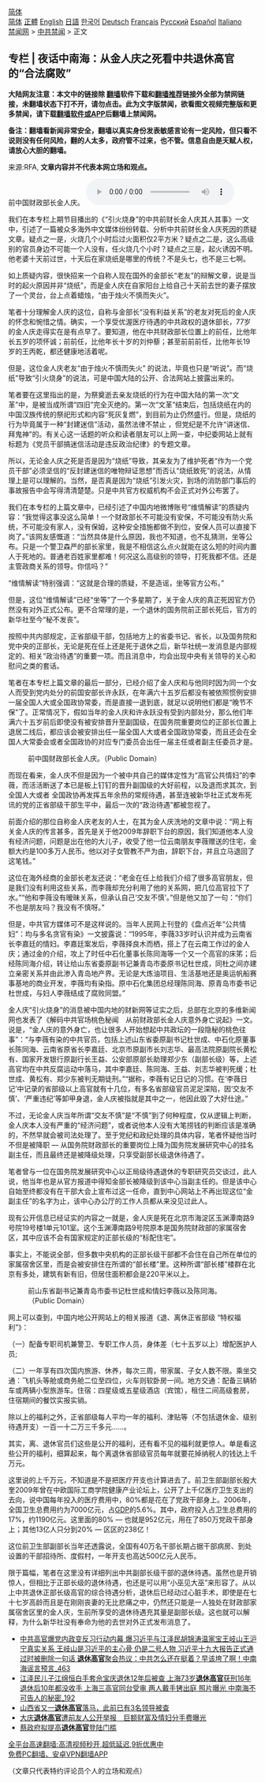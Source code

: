  <!-- 面包屑导航 --> <div class="breadcrumb"><!-- GTranslate: https://gtranslate.io/ -->  <div class="switcher notranslate">  <div class="selected">  <a href="#" onclick="return false;"> 简体</a>  </div>  <div class="option">  <a href="https://www.bannedbook.org" onclick="doGTranslate('zh-CN|zh-CN');jQuery('div.switcher div.selected a').html(jQuery(this).html());return false;" title="简体中文" class="nturl selected"> 简体</a>  <a href="https://www.bannedbook.org/zh-tw/" onclick="doGTranslate('zh-CN|zh-TW');jQuery('div.switcher div.selected a').html(jQuery(this).html());return false;" title="繁體中文" class="nturl"> 正體</a>  <a href="https://www.bannedbook.org/en/" onclick="doGTranslate('zh-CN|en');jQuery('div.switcher div.selected a').html(jQuery(this).html());return false;" title="English" class="nturl"> English</a>  <a href="https://www.bannedbook.org/ja/" onclick="doGTranslate('zh-CN|ja');jQuery('div.switcher div.selected a').html(jQuery(this).html());return false;" title="日本語" class="nturl"> 日語</a>  <a href="https://www.bannedbook.org/ko/" onclick="doGTranslate('zh-CN|ko');jQuery('div.switcher div.selected a').html(jQuery(this).html());return false;" title="한국어" class="nturl"> 한국어</a>  <a href="https://www.bannedbook.org/de/" onclick="doGTranslate('zh-CN|de');jQuery('div.switcher div.selected a').html(jQuery(this).html());return false;" title="Deutsch" class="nturl"> Deutsch</a>  <a href="https://www.bannedbook.org/fr/" onclick="doGTranslate('zh-CN|fr');jQuery('div.switcher div.selected a').html(jQuery(this).html());return false;" title="Français" class="nturl"> Français</a>  <a href="https://www.bannedbook.org/ru/" onclick="doGTranslate('zh-CN|ru');jQuery('div.switcher div.selected a').html(jQuery(this).html());return false;" title="Русский" class="nturl"> Русский</a>  <a href="https://www.bannedbook.org/es/" onclick="doGTranslate('zh-CN|es');jQuery('div.switcher div.selected a').html(jQuery(this).html());return false;" title="Español" class="nturl"> Español</a>  <a href="https://www.bannedbook.org/it/" onclick="doGTranslate('zh-CN|it');jQuery('div.switcher div.selected a').html(jQuery(this).html());return false;" title="Italiano" class="nturl"> Italiano</a>  </div>  </div>      <div class='breadcrumb-sub'><!-- Breadcrumb NavXT 6.3.0 --> <a href="https://www.bannedbook.org/" class="home">禁闻网</a> &gt; <a href="https://www.bannedbook.org/bnews/cbnews/" class="category">中共禁闻</a> &gt; 正文</div></div><h2>专栏 | 夜话中南海：从金人庆之死看中共退休高官的“合法腐败”</h2> <p class="notice"><b>大陆网友注意：本文中的链接除 <a href="https://github.com/bannedbook/fanqiang" >翻墙</a>软件下载和<a href="https://github.com/killgcd/justmysocks/blob/master/README.md">翻墙推荐</a>链接外全部为禁网链接，未翻墙状态下打不开，请勿点击。此为文字版禁闻，欲看图文视频完整版和更多禁闻，请下载<a href="https://github.com/bannedbook/fanqiang">翻墙软件或APP</a>后翻墙上禁闻网。</p><p>备注：翻墙看新闻非常安全，翻墙以真实身份发表敏感言论有一定风险，但只看不说则没有任何风险，翻的人太多，政府管不过来，也不管。信息自由是天赋人权，请放心大胆的翻墙。</b></p>  <div class="entry"> <p>来源:RFA, <strong>文章内容并不代表本网立场和观点。</strong></p> <p>&#21069;&#20013;&#22269;&#36130;&#25919;&#37096;&#38271;&#37329;&#20154;&#24198;&#12290;             <audio controls="controls" preload="metadata" src="https://www.rfa.org/mandarin/zhuanlan/yehuazhongnanhai/gx-09032021152938.html/@@stream" type="audio/mpeg"></audio></p> <p>&#25105;&#20204;&#22312;&#26412;&#19987;&#26639;&#19978;&#26399;&#33410;&#30446;&#25773;&#20986;&#30340;&#12298;&#8220;&#24341;&#28779;&#28903;&#36523;&#8221;&#30340;&#20013;&#20849;&#21069;&#36130;&#38271;&#37329;&#20154;&#24198;&#20854;&#20154;&#20854;&#20107;&#12299;&#19968;&#25991;&#20013;&#65292;&#24341;&#36848;&#20102;&#19968;&#31687;&#34987;&#20247;&#22810;&#28023;&#22806;&#20013;&#25991;&#23186;&#20307;&#32439;&#32439;&#36716;&#36733;&#12289;&#20998;&#26512;&#20013;&#20849;&#21069;&#36130;&#38271;&#37329;&#20154;&#24198;&#27515;&#22240;&#30340;&#36136;&#30097;&#25991;&#31456;&#12290;&#30097;&#28857;&#20043;&#19968;&#26159;&#65292;&#28779;&#28903;&#20960;&#20010;&#23567;&#26102;&#21518;&#36807;&#28779;&#38754;&#31215;&#20165;2&#24179;&#26041;&#31859;&#65311;&#30097;&#28857;&#20043;&#20108;&#26159;&#65292;&#36825;&#20040;&#39640;&#32423;&#21035;&#30340;&#23448;&#21592;&#36523;&#36793;&#19981;&#21487;&#33021;&#19968;&#20010;&#20154;&#27809;&#26377;&#65292;&#20219;&#28779;&#28903;&#20960;&#20010;&#23567;&#26102;&#65311;&#30097;&#28857;&#20043;&#19977;&#26159;&#65292;&#36215;&#28779;&#35825;&#22240;&#19981;&#26126;&#12290;&#20182;&#32769;&#23110;&#21313;&#22825;&#21069;&#36807;&#19990;&#65292;&#21313;&#22825;&#21518;&#22312;&#23478;&#28903;&#32440;&#26159;&#21738;&#37324;&#30340;&#20256;&#32479;&#65311;&#19981;&#26159;&#22836;&#19971;&#65292;&#20063;&#19981;&#26159;&#19977;&#19971;&#21834;&#12290;</p> <p>&#22914;&#19978;&#36136;&#30097;&#20869;&#23481;&#65292;&#24456;&#24555;&#25307;&#26469;&#19968;&#20010;&#33258;&#31216;&#20154;&#29616;&#22312;&#22269;&#22806;&#30340;&#37329;&#37096;&#38271;&#8220;&#32769;&#21451;&#8221;&#30340;&#36777;&#35299;&#25991;&#31456;&#65292;&#35828;&#26159;&#24403;&#26102;&#30340;&#36215;&#28779;&#21407;&#22240;&#24182;&#38750;&#8220;&#28903;&#32440;&#8221;&#65292;&#32780;&#26159;&#37329;&#20154;&#24198;&#22312;&#33258;&#23478;&#38451;&#21488;&#19978;&#32473;&#33258;&#24049;&#21313;&#22825;&#21069;&#21435;&#19990;&#30340;&#22971;&#23376;&#25670;&#25918;&#20102;&#19968;&#20010;&#28789;&#21488;&#65292;&#21488;&#19978;&#28857;&#30528;&#34593;&#28891;&#65292;&#8220;&#30001;&#20110;&#28891;&#28779;&#19981;&#24910;&#32780;&#22833;&#28779;&#8221;&#12290;</p> <p>&#31508;&#32773;&#21313;&#20998;&#29702;&#35299;&#37329;&#20154;&#24198;&#30340;&#36825;&#20301;&#65292;&#33258;&#31216;&#19982;&#37329;&#37096;&#38271;&#8220;&#27809;&#26377;&#21033;&#30410;&#20851;&#31995;&#8221;&#30340;&#32769;&#21451;&#23545;&#27515;&#21518;&#30340;&#37329;&#20154;&#24198;&#30340;&#24576;&#24565;&#21644;&#24779;&#24796;&#20043;&#24773;&#12290;&#30830;&#23454;&#65292;&#19968;&#20010;&#20139;&#21463;&#20248;&#28197;&#21307;&#30103;&#24453;&#36935;&#30340;&#20013;&#20849;&#25919;&#26435;&#30340;&#36864;&#20241;&#37096;&#38271;&#65292;77&#23681;&#30340;&#37329;&#20154;&#24198;&#36208;&#24471;&#23454;&#22312;&#26159;&#26377;&#28857;&#26089;&#20102;&#12290;&#35201;&#30693;&#36947;&#65292;&#20182;&#22312;&#20013;&#20849;&#36130;&#25919;&#37096;&#38271;&#20301;&#32622;&#19978;&#30340;&#21069;&#20219;&#65292;&#27604;&#20182;&#24180;&#38271;&#20116;&#23681;&#30340;&#39033;&#24576;&#35802;&#65307;&#21069;&#21069;&#20219;&#65292;&#27604;&#20182;&#24180;&#38271;&#21313;&#23681;&#30340;&#21016;&#20210;&#34268;&#65307;&#29978;&#33267;&#21069;&#21069;&#21069;&#20219;&#65292;&#27604;&#20182;&#24180;&#38271;19&#23681;&#30340;&#29579;&#19993;&#20094;&#65292;&#37117;&#36824;&#20581;&#24247;&#22320;&#27963;&#30528;&#21602;&#12290;</p> <p>&#20294;&#26159;&#65292;&#36825;&#20301;&#37329;&#20154;&#24198;&#32769;&#21451;&#8220;&#30001;&#20110;&#28891;&#28779;&#19981;&#24910;&#32780;&#22833;&#28779;&#8221; &#30340;&#35828;&#27861;&#65292;&#27605;&#31455;&#20063;&#21482;&#26159;&#8220;&#21548;&#35828;&#8221;&#12290;&#32780;&#8220;&#28903;&#32440;&#8221;&#23548;&#33268;&#8220;&#24341;&#28779;&#28903;&#36523;&#8221;&#30340;&#35828;&#27861;&#65292;&#21487;&#26159;&#20013;&#22269;&#22823;&#38470;&#30340;&#20844;&#24320;&#12289;&#21512;&#27861;&#32593;&#31449;&#19978;&#25259;&#38706;&#20986;&#26469;&#30340;&#12290;</p> <p>&#31508;&#32773;&#35201;&#22312;&#36825;&#37324;&#25351;&#20986;&#30340;&#26159;&#65292;&#20026;&#31085;&#22880;&#36893;&#21435;&#20146;&#21451;&#28903;&#32440;&#30340;&#34892;&#20026;&#22312;&#20013;&#22269;&#22823;&#38470;&#30340;&#31532;&#19968;&#27425;&#8220;&#25991;&#38761;&#8221;&#20013;&#65292;&#26159;&#34987;&#24403;&#25104;&#25152;&#35859;&#8220;&#22235;&#26087;&#8221;&#23436;&#20840;&#28781;&#32477;&#30340;&#12290;&#31532;&#19968;&#27425;&#8220;&#25991;&#38761;&#8221;&#32467;&#26463;&#21518;&#65292;&#21253;&#25324;&#28903;&#32440;&#22312;&#20869;&#30340;&#20013;&#22269;&#27721;&#26063;&#20256;&#32479;&#30340;&#31085;&#31040;&#24418;&#24335;&#21644;&#20869;&#23481;&#8220;&#27515;&#28784;&#22797;&#29123;&#8221;&#65292;&#21040;&#30446;&#21069;&#20026;&#27490;&#20173;&#28982;&#30427;&#34892;&#12290;&#20294;&#26159;&#65292;&#28903;&#32440;&#30340;&#34892;&#20026;&#27605;&#31455;&#23646;&#20110;&#19968;&#31181;&#8220;&#23553;&#24314;&#36855;&#20449;&#8221;&#27963;&#21160;&#65292;&#34429;&#28982;&#27861;&#24459;&#19981;&#31105;&#27490; &#65292;&#20294;&#20826;&#32426;&#26159;&#19981;&#20801;&#35768;&#8220;&#35762;&#36855;&#20449;&#12289;&#25308;&#39740;&#31070;&#8221;&#30340;&#12290;&#26377;&#20851;&#24515;&#36825;&#19968;&#35805;&#39064;&#30340;&#21548;&#20247;&#21644;&#35835;&#32773;&#26379;&#21451;&#21487;&#20197;&#19978;&#32593;&#19968;&#26597;&#65292;&#20013;&#32426;&#22996;&#32593;&#31449;&#19978;&#23601;&#26377;&#26631;&#39064;&#20026;&#12298;&#20826;&#21592;&#24178;&#37096;&#25630;&#36855;&#20449;&#27963;&#21160;&#26159;&#36829;&#21453;&#25919;&#27835;&#32426;&#24459;&#12299;&#30340;&#19987;&#39064;&#25991;&#31456;&#12290;</p> <p>&#25152;&#20197;&#65292;&#26080;&#35770;&#37329;&#20154;&#24198;&#20043;&#27515;&#26159;&#21542;&#26159;&#22240;&#20026;&#8220;&#28903;&#32440;&#8221;&#23548;&#33268;&#65292;&#20854;&#20146;&#21451;&#20026;&#20102;&#32500;&#25252;&#27515;&#32773;&#8220;&#20316;&#20026;&#19968;&#20010;&#20826;&#21592;&#24178;&#37096;&#8221;&#24517;&#39035;&#22362;&#20449;&#30340;&#8220;&#21453;&#23553;&#24314;&#36855;&#20449;&#30340;&#21807;&#29289;&#36777;&#35777;&#24605;&#24819;&#8221;&#32780;&#21542;&#35748;&#8220;&#28903;&#32440;&#33268;&#27515;&#8221;&#30340;&#35828;&#27861;&#65292;&#20174;&#24773;&#29702;&#19978;&#26159;&#21487;&#20197;&#29702;&#35299;&#30340;&#12290;&#24403;&#28982;&#65292;&#26159;&#21542;&#30495;&#26159;&#22240;&#20026;&#8220;&#28903;&#32440;&#8221;&#24341;&#21457;&#28779;&#28798;&#65292;&#21040;&#22330;&#30340;&#28040;&#38450;&#37096;&#38376;&#20107;&#21518;&#30340;&#20107;&#25925;&#25253;&#21578;&#20013;&#20250;&#20889;&#24471;&#28165;&#28165;&#26970;&#26970;&#12290;&#21482;&#26159;&#20013;&#20849;&#23448;&#26041;&#26435;&#23041;&#26426;&#26500;&#19981;&#20250;&#27491;&#24335;&#23545;&#22806;&#20844;&#24067;&#32610;&#20102;&#12290;</p>  <p>&#25105;&#20204;&#22312;&#26412;&#19987;&#26639;&#30340;&#19978;&#31687;&#25991;&#31456;&#20013;&#65292;&#24050;&#32463;&#24341;&#36848;&#20102;&#20013;&#22269;&#20869;&#22320;&#24494;&#21338;&#36134;&#21495;&#8220;&#32500;&#24773;&#35299;&#35835;&#8221;&#30340;&#36136;&#30097;&#20869;&#23481;&#65306;&#8220;&#25105;&#35273;&#24471;&#36825;&#20107;&#27809;&#36825;&#20040;&#31616;&#21333;&#65281;&#19968;&#20010;&#36130;&#25919;&#37096;&#38271;&#19981;&#21487;&#33021;&#27809;&#26377;&#23433;&#20445;&#65292;&#19981;&#21487;&#33021;&#27809;&#26377;&#38450;&#28779;&#31995;&#32479;&#65292;&#19981;&#21487;&#33021;&#27809;&#26377;&#23478;&#20154;&#65292;&#27809;&#26377;&#20445;&#22982;&#65292;&#36825;&#31181;&#23433;&#20840;&#25514;&#26045;&#37117;&#20570;&#19981;&#21040;&#20301;&#65292;&#23433;&#20445;&#20154;&#21592;&#21487;&#20197;&#30452;&#25509;&#19979;&#23703;&#20102;&#12290;&#8221;&#35813;&#32593;&#21451;&#24863;&#24936;&#36947;&#65306;&#8220;&#24403;&#28982;&#20855;&#20307;&#26159;&#20160;&#20040;&#21407;&#22240;&#65292;&#25105;&#20063;&#19981;&#30693;&#36947;&#65292;&#20063;&#19981;&#20081;&#29468;&#27979;&#65292;&#22352;&#31561;&#20844;&#24067;&#12290;&#21482;&#26159;&#19968;&#20010;&#35686;&#21355;&#26862;&#20005;&#30340;&#37096;&#38271;&#23478;&#37324;&#65292;&#25105;&#26159;&#19981;&#30456;&#20449;&#36825;&#20040;&#28857;&#28779;&#23601;&#33021;&#22312;&#36825;&#20040;&#30701;&#30340;&#26102;&#38388;&#20869;&#32622;&#20154;&#20110;&#27515;&#22320;&#30340;&#12290;&#26222;&#36890;&#32769;&#30334;&#22995;&#23478;&#37324;&#37117;&#38590;&#65281;&#20309;&#20917;&#36825;&#20040;&#39640;&#32423;&#21035;&#30340;&#39046;&#23548;&#65292;&#25171;&#27515;&#25105;&#37117;&#19981;&#20449;&#12290;&#36824;&#26159;&#20027;&#31649;&#25919;&#21830;&#20851;&#31995;&#30340;&#39046;&#23548;&#12290;&#20320;&#20449;&#21527;&#65311;&#8221; </p> <p>&#8220;&#32500;&#24773;&#35299;&#35835;&#8221;&#29305;&#21035;&#24378;&#35843;&#65306;&#8220;&#36825;&#23601;&#26159;&#21512;&#29702;&#30340;&#36136;&#30097;&#65292;&#19981;&#26159;&#36896;&#35875;&#65292;&#22352;&#31561;&#23448;&#26041;&#20844;&#24067;&#12290;&#8221;</p> <p>&#20294;&#26159;&#65292;&#36825;&#20301;&#8220;&#32500;&#24773;&#35299;&#35835;&#8221;&#24050;&#32463;&#8220;&#22352;&#31561;&#8221;&#20102;&#19968;&#20010;&#22810;&#26143;&#26399;&#20102;&#65292;&#20851;&#20110;&#37329;&#20154;&#24198;&#30340;&#30495;&#27491;&#27515;&#22240;&#23448;&#26041;&#20173;&#28982;&#27809;&#26377;&#23545;&#22806;&#27491;&#24335;&#20844;&#24067;&#12290;&#26356;&#19981;&#21512;&#24120;&#29702;&#30340;&#26159;&#65292;&#19968;&#20010;&#36864;&#20241;&#30340;&#22269;&#21153;&#38498;&#21069;&#27491;&#37096;&#38271;&#27515;&#21518;&#65292;&#23448;&#26041;&#30340;&#26032;&#21326;&#31038;&#33267;&#20170;&#8220;&#31192;&#19981;&#21457;&#20007;&#8221;&#12290;</p> <p>&#25353;&#29031;&#20013;&#20849;&#20869;&#37096;&#35268;&#23450;&#65292;&#27491;&#30465;&#37096;&#32423;&#24178;&#37096;&#65292;&#21253;&#25324;&#22320;&#26041;&#19978;&#30340;&#30465;&#22996;&#20070;&#35760;&#12289;&#30465;&#38271;&#65292;&#20197;&#21450;&#22269;&#21153;&#38498;&#21644;&#20826;&#20013;&#22830;&#30340;&#27491;&#37096;&#38271;&#65292;&#26080;&#35770;&#26159;&#27515;&#22312;&#20219;&#19978;&#36824;&#26159;&#27515;&#20110;&#36864;&#20241;&#20043;&#21518;&#65292;&#26032;&#21326;&#31038;&#32479;&#19968;&#21457;&#28040;&#24687;&#26159;&#20869;&#37096;&#35268;&#23450;&#30340;&#12289;&#30456;&#20851;&#8220;&#25919;&#27835;&#24453;&#36935;&#8221;&#30340;&#37325;&#35201;&#19968;&#39033;&#12290;&#32780;&#19988;&#28040;&#24687;&#20013;&#65292;&#22343;&#20250;&#20986;&#29616;&#20013;&#22830;&#26377;&#20851;&#39046;&#23548;&#30340;&#20851;&#24515;&#21644;&#24944;&#38382;&#20043;&#31867;&#30340;&#22871;&#35805;&#12290;</p> <p>&#31508;&#32773;&#22312;&#26412;&#19987;&#26639;&#19978;&#31687;&#25991;&#31456;&#30340;&#26368;&#21518;&#19968;&#37096;&#20998;&#65292;&#24050;&#32463;&#20171;&#32461;&#20102;&#37329;&#20154;&#24198;&#21644;&#19982;&#20182;&#21516;&#26102;&#22240;&#20026;&#21516;&#19968;&#20010;&#22899;&#20154;&#32780;&#21463;&#21040;&#20826;&#20869;&#22788;&#20998;&#30340;&#21069;&#22269;&#23433;&#37096;&#38271;&#35768;&#27704;&#36291;&#65292;&#22312;&#24180;&#28385;&#20845;&#21313;&#20116;&#23681;&#21518;&#37117;&#27809;&#26377;&#34987;&#20381;&#29031;&#24815;&#20363;&#23433;&#25490;&#19968;&#23626;&#20840;&#22269;&#20154;&#22823;&#25110;&#20840;&#22269;&#25919;&#21327;&#24120;&#22996;&#65292;&#32780;&#26159;&#30452;&#25509;&#19968;&#36864;&#21040;&#24213;&#65292;&#23601;&#36275;&#20197;&#35828;&#26126;&#20182;&#20204;&#37117;&#26159;&#8220;&#26202;&#33410;&#19981;&#20445;&#8221;&#20102;&#12290;&#27491;&#24120;&#24773;&#20917;&#19979;&#65292;&#20551;&#22914;&#24403;&#24180;&#30340;&#37329;&#20154;&#24198;&#21644;&#35768;&#27704;&#36291;&#27809;&#26377;&#21463;&#21040;&#20869;&#37096;&#22788;&#20998;&#65292;&#37027;&#20040;&#20182;&#20204;&#24180;&#28385;&#20845;&#21313;&#20116;&#23681;&#21069;&#21518;&#21363;&#20351;&#27809;&#26377;&#34987;&#23433;&#25490;&#26187;&#21319;&#33267;&#21103;&#22269;&#32423;&#65292;&#22312;&#22269;&#21153;&#38498;&#37325;&#35201;&#23703;&#20301;&#30340;&#27491;&#37096;&#38271;&#20301;&#32622;&#19978;&#36864;&#23621;&#20108;&#32447;&#21518;&#65292;&#37117;&#24212;&#35813;&#20250;&#34987;&#23433;&#25490;&#20986;&#20219;&#19968;&#23626;&#20840;&#22269;&#20154;&#22823;&#25110;&#32773;&#20840;&#22269;&#25919;&#21327;&#24120;&#22996;&#65292;&#32780;&#19988;&#36824;&#20250;&#22312;&#20840;&#22269;&#20154;&#22823;&#24120;&#22996;&#20250;&#25110;&#32773;&#20840;&#22269;&#25919;&#21327;&#30340;&#23545;&#24212;&#19987;&#38376;&#22996;&#21592;&#20250;&#20986;&#20219;&#19968;&#23626;&#20027;&#20219;&#25110;&#32773;&#21103;&#20027;&#20219;&#22996;&#21592;&#25165;&#26159;&#12290;</p> <p><figure> <figcaption>&#21069;&#20013;&#22269;&#36130;&#25919;&#37096;&#38271;&#37329;&#20154;&#24198;&#12290;&#65288;Public Domain&#65289;</figcaption></figure> </p> <p>&#32780;&#29616;&#22312;&#30475;&#26469;&#65292;&#37329;&#20154;&#24198;&#19981;&#20294;&#26159;&#22240;&#20026;&#19968;&#20010;&#34987;&#20013;&#20849;&#33258;&#24049;&#30340;&#23186;&#20307;&#23450;&#24615;&#20026;&#8220;&#39640;&#23448;&#20844;&#20849;&#24773;&#22919;&#8221;&#30340;&#26446;&#34183;&#65292;&#32780;&#27963;&#27963;&#26029;&#36865;&#20102;&#26412;&#24050;&#26159;&#26495;&#19978;&#38025;&#38025;&#30340;&#26187;&#21319;&#21103;&#22269;&#32423;&#30340;&#22823;&#22909;&#21069;&#31243;&#65292;&#20197;&#21450;&#36864;&#32780;&#27714;&#20854;&#27425;&#65292;&#21040;&#20840;&#22269;&#20154;&#22823;&#25110;&#32773; &#20840;&#22269;&#25919;&#21327;&#20877;&#21457;&#25381;&#20116;&#24180;&#20313;&#28909;&#30340;&#24120;&#35268;&#24453;&#36935;&#65292;&#29978;&#33267;&#36830;&#34987;&#26032;&#21326;&#31038;&#27491;&#24335;&#21457;&#24067;&#27515;&#35759;&#30340;&#20826;&#30340;&#27491;&#30465;&#37096;&#32423;&#24178;&#37096;&#29983;&#24179;&#20013;&#65292;&#26368;&#21518;&#19968;&#27425;&#30340;&#8220;&#25919;&#27835;&#24453;&#36935;&#8221;&#37117;&#34987;&#24573;&#35270;&#20102;&#12290;</p> <p>&#21069;&#38754;&#20171;&#32461;&#30340;&#37027;&#20301;&#33258;&#31216;&#37329;&#20154;&#24198;&#32769;&#21451;&#30340;&#20154;&#22763;&#65292;&#22312;&#20854;&#20026;&#37329;&#20154;&#24198;&#27927;&#22320;&#30340;&#25991;&#31456;&#20013;&#35828;&#65306;&#8220;&#32593;&#19978;&#26377;&#20851;&#37329;&#20154;&#24198;&#30340;&#20256;&#35328;&#29978;&#22810;&#65292;&#39318;&#20808;&#26159;&#20851;&#20110;&#20182;2009&#24180;&#36766;&#32844;&#19979;&#21488;&#30340;&#21407;&#22240;&#65292;&#25105;&#20204;&#30693;&#36947;&#20182;&#26412;&#20154;&#27809;&#26377;&#32463;&#27982;&#38382;&#39064;&#65292;&#38382;&#39064;&#26159;&#20986;&#22312;&#20182;&#30340;&#22823;&#20799;&#23376;&#65292;&#25910;&#21463;&#20102;&#20182;&#19968;&#20301;&#20113;&#21335;&#26379;&#21451;&#26446;&#34183;&#36192;&#36865;&#30340;&#20303;&#23429;&#65292;&#37329;&#39069;&#22823;&#32422;&#26159;100&#22810;&#19975;&#20154;&#27665;&#24065;&#12290;&#20182;&#20197;&#23545;&#23376;&#22899;&#31649;&#25945;&#19981;&#20005;&#20026;&#30001;&#65292;&#36766;&#32844;&#19979;&#21488;&#65292;&#24182;&#19988;&#31435;&#39532;&#36864;&#22238;&#20102;&#36825;&#31508;&#38065;&#12290;&#8221;</p>  <p>&#36825;&#20301;&#22312;&#28023;&#22806;&#32463;&#21830;&#30340;&#37329;&#37096;&#38271;&#32769;&#21451;&#36824;&#35828;&#65306;&#8220;&#32769;&#37329;&#22312;&#20219;&#19978;&#32473;&#25105;&#20204;&#20171;&#32461;&#20102;&#24456;&#22810;&#39640;&#23448;&#26379;&#21451;&#65292;&#20294;&#26159;&#25105;&#20204;&#27809;&#26377;&#21033;&#29992;&#36825;&#20123;&#20851;&#31995;&#65292;&#32780;&#26446;&#34183;&#21364;&#20805;&#20998;&#21033;&#29992;&#20102;&#20182;&#30340;&#20851;&#31995;&#32593;&#65292;&#25226;&#20960;&#20301;&#39640;&#23448;&#25289;&#19979;&#20102;&#27700;&#12290;&#8221;&#8220;&#20182;&#21644;&#26446;&#34183;&#27809;&#26377;&#26279;&#26151;&#20851;&#31995;&#65292;&#20294;&#25215;&#35748;&#33258;&#24049;&#8216;&#20132;&#21451;&#19981;&#24910;&#8217;&#12290;&#8221;&#20294;&#26159;&#20182;&#21448;&#21152;&#20102;&#19968;&#21477;&#65306;&#8220;&#20320;&#20204;&#19981;&#20063;&#26159;&#26379;&#21451;&#21527;&#65311;&#25105;&#27809;&#26377;&#19981;&#24910;&#21568;&#12290;&#8221;</p> <p>&#20294;&#26159;&#65292;&#20013;&#20849;&#23448;&#26041;&#23186;&#20307;&#21487;&#19981;&#26159;&#36825;&#26679;&#35828;&#30340;&#12290;&#24403;&#24180;&#20154;&#27665;&#32593;&#19978;&#21002;&#30331;&#30340;&#12298;&#30424;&#28857;&#36817;&#24180;&#8220;&#20844;&#20849;&#24773;&#22919;&#8221;&#65306;&#22343;&#19982;&#22810;&#21517;&#36138;&#23448;&#26377;&#26579;&#12299;&#19968;&#25991;&#25259;&#38706;&#35828;&#65306;&#8220;1995&#24180;&#65292;&#26446;&#34183;33&#23681;&#26102;&#35748;&#35782;&#24182;&#25104;&#20026;&#20113;&#21335;&#30465;&#38271;&#26446;&#22025;&#24311;&#30340;&#24773;&#22919;&#12290;&#26446;&#22025;&#24311;&#26696;&#21457;&#21518;&#65292;&#26446;&#34183;&#25321;&#33391;&#26408;&#32780;&#26646;&#65292;&#25645;&#19978;&#20102;&#22312;&#20113;&#21335;&#24037;&#20316;&#36807;&#30340;&#37329;&#20154;&#24198;&#65307;&#36890;&#36807;&#37329;&#30340;&#20171;&#32461;&#65292;&#25915;&#19978;&#20102;&#26102;&#20219;&#20013;&#30707;&#21270;&#33891;&#20107;&#38271;&#38472;&#21516;&#28023;&#31561;&#19968;&#20010;&#21448;&#19968;&#20010;&#39640;&#23448;&#30340;&#24202;&#31531;&#65307;&#21518;&#32463;&#38472;&#21516;&#28023;&#20171;&#32461;&#65292;&#36716;&#35753;&#32473;&#23665;&#19996;&#30465;&#22996;&#21407;&#21103;&#20070;&#35760;&#20860;&#38738;&#23707;&#24066;&#22996;&#21407;&#20070;&#35760;&#26460;&#19990;&#25104;&#65292;&#21516;&#26460;&#20043;&#38388;&#20134;&#24314;&#31435;&#20146;&#23494;&#20851;&#31995;&#24182;&#30001;&#27492;&#28183;&#20837;&#38738;&#23707;&#22320;&#20135;&#30028;&#12290;&#26080;&#35770;&#26159;&#22823;&#28860;&#27833;&#39033;&#30446;&#12289;&#29983;&#27963;&#22522;&#22320;&#36824;&#26159;&#22885;&#36816;&#24070;&#33337;&#36187;&#20107;&#22522;&#22320;&#30340;&#21830;&#19994;&#24320;&#21457;&#65292;&#26446;&#34183;&#22343;&#26377;&#26579;&#25351;&#12290;&#21407;&#20013;&#30707;&#21270;&#38598;&#22242;&#24635;&#32463;&#29702;&#38472;&#21516;&#28023;&#12289;&#21407;&#38738;&#23707;&#24066;&#22996;&#20070;&#35760;&#26460;&#19990;&#25104;&#65292;&#19982;&#22919;&#20154;&#26446;&#34183;&#32467;&#25104;&#20102;&#33104;&#36133;&#21516;&#30431;&#12290;&#8221;</p> <p>&#37329;&#20154;&#24198;&#8220;&#24341;&#28779;&#28903;&#36523;&#8221;&#30340;&#28040;&#24687;&#34987;&#20013;&#22269;&#20869;&#22320;&#30340;&#36130;&#26032;&#32593;&#31561;&#35777;&#23454;&#20043;&#21518;&#65292;&#24635;&#37096;&#22312;&#21271;&#20140;&#30340;&#22810;&#32500;&#26032;&#38395;&#32593;&#20063;&#21457;&#34920;&#20102;&#12298;&#35299;&#30721;&#20013;&#20849;&#23448;&#22330;&#26691;&#33394;&#31192;&#38395;&#12288;&#20174;&#21069;&#36130;&#25919;&#37096;&#38271;&#37329;&#20154;&#24198;&#24847;&#22806;&#36523;&#20129;&#35828;&#36215;&#12299;&#19968;&#25991;&#12290;&#35828;&#26159;&#65292;&#8220;&#37329;&#20154;&#24198;&#30340;&#24847;&#22806;&#36523;&#20129;&#65292;&#20063;&#35753;&#24456;&#22810;&#20154;&#24320;&#22987;&#24819;&#36215;&#20013;&#20849;&#25919;&#22363;&#30340;&#19968;&#27573;&#38544;&#31192;&#30340;&#26691;&#33394;&#24448;&#20107;&#8221;&#65306;&#8220;&#19982;&#26446;&#34183;&#26377;&#26579;&#30340;&#20013;&#20849;&#23448;&#21592;&#65292;&#21253;&#25324;&#19978;&#36848;&#23665;&#19996;&#30465;&#22996;&#21407;&#21103;&#20070;&#35760;&#26460;&#19990;&#25104;&#12289;&#20013;&#30707;&#21270;&#21407;&#33891;&#20107;&#38271;&#38472;&#21516;&#28023;&#12289;&#20113;&#21335;&#30465;&#21407;&#30465;&#38271;&#26446;&#22025;&#24311;&#12289;&#21271;&#20140;&#24066;&#21407;&#21103;&#24066;&#38271;&#21016;&#24535;&#21326;&#12289;&#26368;&#39640;&#27861;&#38498;&#21407;&#21103;&#38498;&#38271;&#40644;&#26494;&#26377;&#12289;&#22269;&#23478;&#24320;&#21457;&#38134;&#34892;&#21407;&#21103;&#34892;&#38271;&#29579;&#30410;&#12289;&#20844;&#23433;&#37096;&#21407;&#37096;&#38271;&#21161;&#29702;&#37073;&#23569;&#19996;&#65288;&#21103;&#37096;&#38271;&#32423;&#65289;&#31561;&#65292;&#19978;&#36848;&#39640;&#23448;&#22343;&#22312;&#20013;&#20849;&#21453;&#33104;&#36816;&#21160;&#20013;&#33853;&#39532;&#65292;&#20854;&#20013;&#26446;&#22025;&#24311;&#12289;&#38472;&#21516;&#28023;&#12289;&#29579;&#30410;&#12289;&#21016;&#24535;&#21326;&#34987;&#21028;&#27515;&#32531;&#65307;&#26460;&#19990;&#25104;&#12289;&#40644;&#26494;&#26377;&#12289;&#37073;&#23569;&#19996;&#34987;&#21028;&#26080;&#26399;&#24466;&#21009;&#12290;&#8221;&#8220;&#25454;&#31216;&#65292;&#26446;&#34183;&#26377;&#35760;&#26085;&#35760;&#30340;&#20064;&#24815;&#12290;&#22312;&#8216;&#26446;&#34183;&#26085;&#35760;&#8217;&#20013;&#35760;&#24405;&#30340;&#30465;&#37096;&#32423;&#20197;&#19978;&#39640;&#23448;&#23601;&#26377;&#21313;&#20960;&#20301;&#65292;&#26377;&#22810;&#21517;&#30465;&#37096;&#32423;&#23448;&#21592;&#27877;&#36275;&#28145;&#38519;&#65292;&#22240;&#8216;&#20132;&#21451;&#19981;&#24910;&#8217;&#12289;&#8216;&#20005;&#37325;&#36829;&#32426;&#8217;&#31561;&#21368;&#30002;&#36523;&#36864;&#65292;&#37329;&#20154;&#24198;&#34987;&#25351;&#23601;&#26159;&#20854;&#20013;&#20043;&#19968;&#65292;&#20182;&#22240;&#27492;&#27585;&#20102;&#22823;&#22909;&#20181;&#36884;&#12290;&#8221;</p> <p>&#19981;&#36807;&#65292;&#26080;&#35770;&#37329;&#20154;&#24198;&#24403;&#24180;&#25152;&#35859;&#8220;&#20132;&#21451;&#19981;&#24910;&#8221;&#26159;&#8220;&#19981;&#24910;&#8221;&#21040;&#20102;&#20309;&#31181;&#31243;&#24230;&#65292;&#20165;&#20174;&#36923;&#36753;&#19978;&#21028;&#26029;&#65292;&#37329;&#20154;&#24198;&#26412;&#20154;&#27809;&#26377;&#20005;&#37325;&#30340;&#8220;&#32463;&#27982;&#38382;&#39064;&#8221;&#65292;&#25110;&#32773;&#35828;&#20182;&#26412;&#20154;&#27809;&#26377;&#22823;&#31508;&#25438;&#38065;&#30340;&#21028;&#26029;&#24212;&#35813;&#26159;&#20934;&#30830;&#30340;&#65292;&#19981;&#28982;&#26089;&#23601;&#20250;&#34987;&#21496;&#27861;&#22788;&#29702;&#20102;&#12290;&#33267;&#20110;&#20826;&#32426;&#21644;&#25919;&#32426;&#22788;&#29702;&#30340;&#20855;&#20307;&#20869;&#23481;&#65292;&#31508;&#32773;&#24576;&#30097;&#20182;&#24403;&#26102;&#19981;&#20294;&#26159;&#34987;&#38477;&#32844; &#8212; &#20174;&#22269;&#21153;&#38498;&#36130;&#25919;&#37096;&#38271;&#30340;&#37325;&#35201;&#23703;&#20301;&#19978;&#38477;&#20026;&#22269;&#21153;&#38498;&#21457;&#23637;&#30740;&#31350;&#20013;&#24515;&#30340;&#25346;&#21517;&#21103;&#20027;&#20219;&#65292;&#32780;&#19988;&#26368;&#32456;&#36824;&#26159;&#34987;&#38477;&#32423;&#22788;&#29702;&#65292;&#21482;&#20139;&#21463;&#21103;&#37096;&#38271;&#32423;&#36864;&#20241;&#24453;&#36935;&#20102;&#12290;</p> <p>&#31508;&#32773;&#26366;&#19982;&#19968;&#20301;&#22312;&#22269;&#21153;&#38498;&#21457;&#23637;&#30740;&#31350;&#20013;&#24515;&#20197;&#27491;&#23616;&#32423;&#24453;&#36935;&#36864;&#20241;&#30340;&#19987;&#32844;&#30740;&#31350;&#21592;&#20132;&#35848;&#36807;&#65292;&#27492;&#20154;&#35828;&#65292;&#20182;&#24403;&#24180;&#20063;&#26159;&#20174;&#23448;&#26041;&#25253;&#36947;&#20013;&#24471;&#30693;&#37329;&#37096;&#38271;&#34987;&#38477;&#32423;&#21040;&#35813;&#20013;&#24515;&#24403;&#21103;&#20027;&#20219;&#30340;&#12290;&#20294;&#26159;&#35813;&#20013;&#24515;&#33258;&#22987;&#33267;&#32456;&#37117;&#27809;&#26377;&#22312;&#24178;&#37096;&#22823;&#20250;&#19978;&#23459;&#24067;&#36807;&#36825;&#19968;&#20219;&#21629;&#65292;&#30452;&#21040;&#20013;&#24515;&#32593;&#31449;&#19978;&#19981;&#20877;&#20986;&#29616;&#36825;&#20301;&#8220;&#37329;&#21103;&#20027;&#20219;&#8221;&#30340;&#21517;&#23383;&#20026;&#27490;&#65292;&#35813;&#20013;&#24515;&#21150;&#20844;&#21381;&#30340;&#24037;&#20316;&#20154;&#21592;&#37117;&#20174;&#26469;&#27809;&#35265;&#36807;&#27492;&#20154;&#12290;</p> <p>&#29616;&#26377;&#20844;&#24320;&#20449;&#24687;&#24050;&#32463;&#35777;&#23454;&#30340;&#20869;&#23481;&#20043;&#19968;&#23601;&#26159;&#65292;&#37329;&#20154;&#24198;&#26159;&#27515;&#22312;&#21271;&#20140;&#24066;&#28023;&#28096;&#21306;&#29577;&#28170;&#28525;&#21335;&#36335;9&#21495;&#38498;19&#21495;&#27004;1&#21333;&#20803;101&#23460;&#12290;&#36825;&#20010;&#29577;&#28170;&#28525;&#21335;&#36335;9&#21495;&#38498;&#21407;&#26412;&#26159;&#22269;&#21153;&#38498;&#36130;&#25919;&#37096;&#30340;&#23478;&#23646;&#23487;&#33293;&#21306;&#65292;&#20854;&#20013;&#24212;&#35813;&#19981;&#20250;&#26377;&#22269;&#23478;&#35268;&#23450;&#30340;&#27491;&#37096;&#38271;&#32423;&#30340;&#8220;&#26631;&#37197;&#20303;&#23429;&#8221;&#12290;</p> <p>&#20107;&#23454;&#19978;&#65292;&#19981;&#33021;&#35828;&#20840;&#37096;&#65292;&#20294;&#22810;&#25968;&#20013;&#22830;&#26426;&#26500;&#30340;&#27491;&#37096;&#38271;&#32423;&#24178;&#37096;&#37117;&#19981;&#20250;&#20303;&#22312;&#33258;&#24049;&#25152;&#22312;&#21333;&#20301;&#30340;&#23478;&#23646;&#23487;&#33293;&#21306;&#37324;&#65292;&#32780;&#26159;&#20250;&#34987;&#23433;&#25490;&#20303;&#22312;&#25152;&#35859;&#30340;&#8220;&#37096;&#38271;&#27004;&#8221;&#37324;&#12290;&#36825;&#31181;&#25152;&#35859;&#8220;&#37096;&#38271;&#27004;&#8221;&#27004;&#32676;&#22312;&#21271;&#20140;&#26377;&#22810;&#22788;&#65292;&#24314;&#31569;&#26377;&#26032;&#26377;&#26087;&#65292;&#20294;&#23621;&#20303;&#38754;&#31215;&#37117;&#20250;&#26159;220&#24179;&#31859;&#20197;&#19978;&#12290;</p> <p><figure> <figcaption>&#21069;&#23665;&#19996;&#30465;&#21103;&#20070;&#35760;&#20860;&#38738;&#23707;&#24066;&#22996;&#20070;&#35760;&#26460;&#19990;&#25104;&#21644;&#24773;&#22919;&#26446;&#34183;&#20197;&#21450;&#38472;&#21516;&#28023;&#12290;&#65288;Public Domain&#65289;</figcaption></figure> </p>  <p>&#32593;&#19978;&#21487;&#20197;&#26597;&#21040;&#65292;&#20013;&#22269;&#20869;&#22320;&#20844;&#24320;&#32593;&#31449;&#19978;&#30340;&#30456;&#20851;&#25253;&#36947;&#12298;&#36864;&#12289;&#31163;&#20241;&#27491;&#30465;&#37096;&#32423; &#8220;&#29305;&#26435;&#31119;&#21033;&#8221;&#12299;&#65306;</p> <p>&#65288;&#19968;&#65289;&#37197;&#22791;&#19987;&#32844;&#21496;&#26426;&#20860;&#35686;&#21355;&#12289;&#19987;&#32844;&#24037;&#20316;&#20154;&#21592;&#65292;&#36523;&#20307;&#24046;&#65288;&#19971;&#21313;&#20116;&#23681;&#20197;&#19978;&#65289;&#22686;&#37197;&#21307;&#25252;&#20154;&#21592;;</p> <p>&#65288;&#20108;&#65289;&#19968;&#24180;&#20139;&#26377;&#22235;&#27425;&#22269;&#20869;&#26053;&#28216;&#12289;&#20241;&#20859;&#65292;&#27599;&#27425;&#19977;&#21608;&#65292;&#24102;&#23478;&#23646;&#12289;&#23376;&#22899;&#20154;&#25968;&#19981;&#38480;&#12290;&#20056;&#22352;&#20132;&#36890;&#65306;&#39134;&#26426;&#22836;&#31561;&#33329;&#25110;&#21830;&#21153;&#33329;&#20108;&#20301;&#33267;&#22235;&#20301;&#65292;&#28779;&#36710;&#21017;&#36719;&#21351;&#25151;&#19968;&#38388;&#12290;&#22320;&#26041;&#20132;&#36890;&#65306;&#37197;&#22791;&#19977;&#36742;&#36735;&#36710;&#25110;&#20004;&#36742;&#23567;&#22411;&#26053;&#28216;&#36710;&#12290;&#20303;&#23487;&#65306;&#22235;&#26143;&#32423;&#25110;&#20116;&#26143;&#32423;&#37202;&#24215;&#65288;&#23486;&#39302;&#65289;&#65292;&#31199;&#20303;&#20108;&#38388;&#39640;&#32423;&#22871;&#25151;&#65292;&#20303;&#23487;&#26399;&#38388;&#30340;&#39184;&#39278;&#23454;&#25253;&#23454;&#38144;&#12290;</p> <p>&#38500;&#20197;&#19978;&#30340;&#31119;&#21033;&#20043;&#22806;&#65292;&#27491;&#30465;&#37096;&#32423;&#27599;&#20154;&#24179;&#22343;&#19968;&#24180;&#30340;&#31119;&#21033;&#12289;&#27941;&#36148;&#31561;&#65288;&#19981;&#21253;&#25324;&#36864;&#20241;&#37329;&#12289;&#32423;&#21035;&#24453;&#36935;&#24320;&#25903;&#65289;&#19968;&#30334;&#19968;&#21313;&#20108;&#19975;&#19977;&#21315;&#22810;&#20803;&#8230;&#8230;&#12290;</p> <p>&#20854;&#23454;&#65292;&#31163;&#12289;&#36864;&#20241;&#23448;&#21592;&#20204;&#36825;&#20123;&#26159;&#20844;&#24320;&#30340;&#31119;&#21033;&#65292;&#36824;&#26377;&#30475;&#19981;&#35265;&#30340;&#31119;&#21033;&#23601;&#26356;&#24778;&#20154;&#12290;&#21333;&#26159;&#30475;&#36825;&#20123;&#20844;&#24320;&#30340;&#31119;&#21033;&#65292;&#32454;&#31639;&#36215;&#26469;&#65292;&#27599;&#20010;&#31163;&#36864;&#20241;&#30465;&#37096;&#32423;&#23448;&#21592;&#27599;&#24180;&#23601;&#35201;&#33457;&#25481;&#32435;&#31246;&#20154;&#30340;&#38065;&#36798;&#19978;&#21315;&#19975;&#20803;&#12290;</p> <p>&#36825;&#37324;&#35828;&#30340;&#19978;&#21315;&#19975;&#20803;&#65292;&#19981;&#30693;&#36947;&#26159;&#19981;&#26159;&#25226;&#21307;&#30103;&#24320;&#25903;&#20063;&#35745;&#31639;&#36827;&#21435;&#20102;&#12290;&#21069;&#21355;&#29983;&#37096;&#21103;&#37096;&#38271;&#27575;&#22823;&#22862;2009&#24180;&#26366;&#22312;&#20013;&#27431;&#22269;&#38469;&#24037;&#21830;&#23398;&#38498;&#20581;&#24247;&#20135;&#19994;&#35770;&#22363;&#19978;&#65292;&#20844;&#24320;&#20102;&#19978;&#21315;&#20159;&#21307;&#30103;&#21355;&#29983;&#25903;&#20986;&#30340;&#21435;&#21521;&#65292;&#35828;&#20013;&#22269;&#27599;&#24180;&#25237;&#20837;&#30340;&#21307;&#30103;&#36153;&#29992;&#20013;&#65292;80%&#37117;&#26159;&#33457;&#22312;&#20102;&#20826;&#25919;&#24178;&#37096;&#36523;&#19978;&#12290;2006&#24180;&#65292;&#20840;&#22269;&#21355;&#29983;&#24635;&#36153;&#29992;&#32422;&#20026;7000&#20159;&#20803;&#65292;&#21344;<a href="https://www.bannedbook.org/bnews/tag/gdp/" class="st_tag internal_tag" rel="tag" title="标签 GDP 下的日志">GDP</a>&#30340;5.6%&#12290;&#20854;&#20013;&#65292;&#25919;&#24220;&#25237;&#20837;&#21344;&#21355;&#29983;&#24635;&#36153;&#29992;&#30340;17%&#65292;&#32422;1190&#20159;&#20803;&#12290;&#36825;&#37324;&#38754;&#30340;80% &#8212; &#20063;&#23601;&#26159;952&#20159;&#20803;&#65292;&#29992;&#22312;&#20102;850&#19975;&#20826;&#25919;&#24178;&#37096;&#36523;&#19978;&#65307;&#20854;&#20182;13&#20159;&#20154;&#21482;&#20998;&#21040;20% &#8212; &#21306;&#21306;&#30340;238&#20159;&#65281;</p> <p>&#36825;&#20301;&#21069;&#21355;&#29983;&#37096;&#21103;&#37096;&#38271;&#24403;&#24180;&#36824;&#36879;&#38706;&#35828;&#65292;&#20840;&#22269;&#26377;40&#19975;&#21517;&#24178;&#37096;&#38271;&#26399;&#21344;&#25454;&#24178;&#37096;&#30149;&#25151;&#12289;&#21040;&#22788;&#35774;&#32622;&#30340;&#24178;&#37096;&#25307;&#24453;&#25152;&#12289;&#24230;&#20551;&#26449;&#65292;&#19968;&#24180;&#24320;&#25903;&#20063;&#39640;&#36798;500&#20159;&#20803;&#20154;&#27665;&#24065;&#12290;</p> <p>&#38480;&#20110;&#31687;&#24133;&#65292;&#31508;&#32773;&#22312;&#36825;&#37324;&#27809;&#26377;&#35814;&#32454;&#21015;&#20986;&#20013;&#20849;&#21103;&#37096;&#38271;&#32423;&#24178;&#37096;&#30340;&#36864;&#20241;&#24453;&#36935;&#12290;&#34429;&#28982;&#20063;&#26159;&#24320;&#38144;&#24778;&#20154;&#65292;&#20294;&#30456;&#27604;&#20110;&#27491;&#37096;&#38271;&#32423;&#30340;&#36864;&#20241;&#24453;&#36935;&#65292;&#20063;&#36824;&#26159;&#21487;&#20197;&#29992;&#8220;&#23567;&#24043;&#35265;&#22823;&#24043;&#8221;&#26469;&#24418;&#23481;&#20102;&#12290;&#20174;&#20197;&#19978;&#20013;&#20849;&#36864;&#20241;&#27491;&#37096;&#38271;&#32423;&#39640;&#23448;&#30340;&#32508;&#21512;&#24453;&#36935;&#20998;&#26512;&#65292;&#36864;&#20241;&#21518;&#24050;&#32463;&#21160;&#36807;&#24515;&#33039;&#25163;&#26415;&#65292;&#21363;&#20351;&#26159;&#22312;&#19971;&#21313;&#19971;&#23681;&#39640;&#40836;&#32780;&#19988;&#26159;&#22312;&#21018;&#21018;&#20007;&#22971;&#30340;&#26080;&#27604;&#24754;&#30171;&#20043;&#20013;&#65292;&#20173;&#28982;&#36824;&#21482;&#33021;&#26159;&#19968;&#20154;&#29420;&#22788;&#22312;&#36130;&#25919;&#37096;&#23478;&#23646;&#23487;&#33293;&#21306;&#37324;&#30340;&#37329;&#20154;&#24198;&#65292;&#29983;&#21069;&#25152;&#20139;&#21463;&#30340;&#36864;&#20241;&#24453;&#36935;&#20805;&#20854;&#37327;&#26159;&#21103;&#37096;&#38271;&#32423;&#12290;&#36825;&#20063;&#23601;&#21487;&#20197;&#35299;&#37322;&#65292;&#20026;&#20160;&#20040;&#26032;&#21326;&#31038;&#27809;&#26377;&#22857;&#21629;&#20026;&#20182;&#30340;&#21435;&#19990;&#23545;&#22806;&#27491;&#24335;&#21457;&#24067;&#28040;&#24687;&#20102;&#12290;</p>  <ul class='op-related-articles' title='相关阅读'> <li><a href='https://www.bannedbook.org/bnews/comments/20210522/1551429.html' target='_blank'>中共高官爆党内政变反习行动内幕 爆习近平与江泽民胡锦涛温家宝王岐山王沪宁真实关系 王岐山是习近平的主心骨 仍是二号人物 习近平十九大报告正式通过时被删除一句话 <b>退休高官</b>聚会热议：中共怎么还在挺着？早该垮了啊！中南海谣言预言_463</a></li> <li><a href='https://www.bannedbook.org/bnews/comments/20200928/1404313.html' target='_blank'>江泽民儿子江绵恒白手套佘宝庆退休12年后被查 上海73岁<b>退休高官</b>获刑16年 退休后10年都没收手 上海三高官同台受审 两人戴手铐出庭 照片曝光 中南海不可告人的秘密_192</a></li> <li><a href='https://www.bannedbook.org/bnews/baitai/20200806/1375521.html' target='_blank'>山西省又一<b>退休高官</b>落马，此前已有3名领导被查</a></li> <li><a href='https://www.bannedbook.org/bnews/headline/20190715/1158755.html' target='_blank'>大庆<b>退休高官</b>遭前友人公开举报　巨额财富及情妇分手费曝光</a></li> <li><a href='https://www.bannedbook.org/bnews/headline/20190215/1080914.html' target='_blank'>蔡政府拟提高<b>退休高官</b>登陆门槛</a></li> </ul> <p class="texttj"> <a href="https://github.com/bannedbook/fanqiang/wiki/V2ray%E6%9C%BA%E5%9C%BA" target="_blank">全平台高速翻墙:高清视频秒开,超低延迟,9折优惠中</a><br/> <a href="https://github.com/bannedbook/fanqiang/wiki/%E7%A6%81%E9%97%BB%E7%BD%91%E5%AE%89%E5%8D%93%E7%BF%BB%E5%A2%99%E6%96%B0%E9%97%BBAPP" target="_blank">免费PC翻墙、安卓VPN翻墙APP</a></p><p>&#65288;&#25991;&#31456;&#21482;&#20195;&#34920;&#29305;&#32422;&#35780;&#35770;&#21592;&#20010;&#20154;&#30340;&#31435;&#22330;&#21644;&#35266;&#28857;&#65289;</p><a name='sharetosocial'></a>  <div style="margin-bottom:5px;padding-bottom:5px;clear:both"> <div id="archive-pix-1" class="banner-ads"> <!-- AuctionX Display platform tag START --> <div id="26318x728x90x621x_ADSLOT2" clicktrack="%%CLICK_URL_ESC%%"></div> <!-- AuctionX Display platform tag END --> </div> <div id="archive-pix-2" class="banner-ads"> <!-- AuctionX Display platform tag START --> <div id="26315x300x250x621x_ADSLOT2" clicktrack="%%CLICK_URL_ESC%%"></div> <!-- AuctionX Display platform tag END --> </div> </div>  <div id="archive-pix-1" class="banner-ads"> <!-- AuctionX Display platform tag START --> <div id="26318x728x90x621x_ADSLOT3" clicktrack="%%CLICK_URL_ESC%%"></div> <!-- AuctionX Display platform tag END --> </div> </div><!--END ENTRY--> 